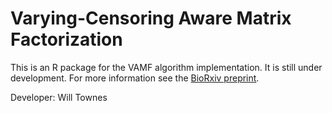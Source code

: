 Varying-Censoring Aware Matrix Factorization
=======

This is an R package for the VAMF algorithm implementation. It is still under development. For more information see the [BioRxiv preprint](http://www.biorxiv.org/content/early/2017/07/21/166736).

Developer: Will Townes

